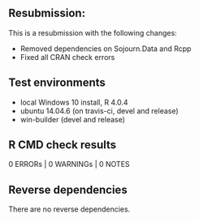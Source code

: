 ## Resubmission:
This is a resubmission with the following changes:

  * Removed dependencies on Sojourn.Data and Rcpp
  * Fixed all CRAN check errors
    
## Test environments

* local Windows 10 install, R 4.0.4
* ubuntu 14.04.6 (on travis-ci, devel and release)
* win-builder (devel and release)

## R CMD check results

0 ERRORs | 0 WARNINGs | 0 NOTES


## Reverse dependencies

There are no reverse dependencies.
